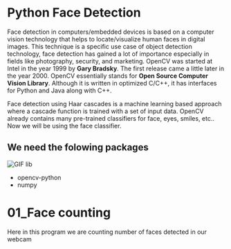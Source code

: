 # Python Face Detection
Face detection in computers/embedded devices is based on a computer vision technology that helps to locate/visualize human faces in digital images. This technique is a specific use case of object detection technology, face detection has gained a lot of importance especially in fields like photography, security, and marketing.
OpenCV was started at Intel in the year 1999 by **Gary Bradsky**. The first release came a little later in the year 2000. OpenCV essentially stands for **Open Source Computer Vision Library**. Although it is written in optimized C/C++, it has interfaces for Python and Java along with C++.

Face detection using Haar cascades is a machine learning based approach where a cascade function is trained with a set of input data. OpenCV already contains many pre-trained classifiers for face, eyes, smiles, etc.. Now we will be using the face classifier. 

## We need the folowing packages

![GIF lib](https://user-images.githubusercontent.com/109785046/210296017-6b7d292d-1852-410d-921d-cbe089e3009e.gif)

- opencv-python
- numpy


# 01_Face counting

Here in this program we are counting number of faces detected in our webcam



